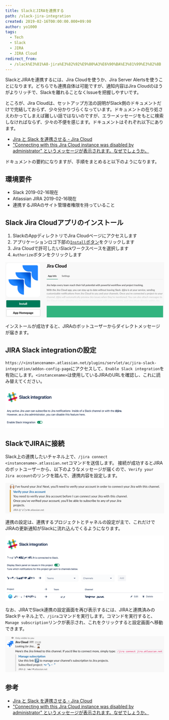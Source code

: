 ```yaml
---
title: SlackとJIRAを連携する
path: /slack-jira-integration
created: 2019-02-16T00:00:00.000+09:00
author: yo1000
tags:
  - Tech
  - Slack
  - JIRA
  - JIRA Cloud
redirect_from:
  - /slack%E3%81%A8-jira%E3%82%92%E9%80%A3%E6%90%BA%E3%81%99%E3%82%8B
---
```


SlackとJIRAを連携するには、Jira Cloudを使うか、Jira Server Alertsを使うことになります。どちらでも連携自体は可能ですが、通知内容はJira Cloudのほうがよりリッチで、Slackを離れることなくIssueを把握しやすいです。

ところが、Jira Cloudは、セットアップ方法の説明がSlack側のドキュメントだけで完結しておらず、少々分かりづらくなっています。ドキュメントの在り処さえわかってしまえば難しい話ではないのですが、エラーメッセージをもとに検索しなければならず、少々の不便を感じます。ドキュメントはそれぞれ以下にあります。

- [Jira と Slack を連携させる - Jira Cloud](https://get.slack.help/hc/ja/articles/218475657-Jira-%E3%81%A8-Slack-%E3%82%92%E9%80%A3%E6%90%BA%E3%81%95%E3%81%9B%E3%82%8B#jira-cloud-1)
- ["Connecting with this Jira Cloud instance was disabled by administrator" というメッセージが表示されます。なぜでしょうか。](https://ja.confluence.atlassian.com/jirasoftwarecloud/jira-cloud-for-slack-950819054.html#JiraCloudforSlack-WhyamIseeingthemessage%22ConnectingwiththisJiraCloudinstancewasdisabledbyadministrator%22?)

ドキュメントの要約になりますが、手順をまとめると以下のようになります。


## 環境要件
- Slack 2019-02-16現在
- Atlassian JIRA 2019-02-16現在
- 連携するJIRAのサイト管理者権限を持っていること


## Slack Jira Cloudアプリのインストール
1. SlackのAppディレクトリでJira Cloudページにアクセスします
2. アプリケーションロゴ下部の[`Install`ボタン](https://atlassian-slack-integration.services.atlassian.com/api/slack/login)をクリックします
3. Jira Cloudで許可したいSlackワークスペースを選択します
4. `Authorize`ボタンをクリックします

![Slack Jira Cloud install](img/2019-02-16/slack-jira1.png)

インストールが成功すると、JIRAのボットユーザーからダイレクトメッセージが届きます。


## JIRA Slack integrationの設定
`https://<instancename>.atlassian.net/plugins/servlet/ac/jira-slack-integration/addon-config-page`にアクセスして、`Enable Slack integration`を有効にします。`<instancename>`は使用しているJIRAのURLを確認し、これに読み替えてください。

![JIRA Slack integration](img/2019-02-16/slack-jira2.png)


## SlackでJIRAに接続
Slack上の連携したいチャネル上で、`/jira connect <instancename>.atlassian.net`コマンドを送信します。
接続が成功するとJIRAのボットユーザーから、以下のようなメッセージが届くので、`Verify your Jira account`のリンクを踏んで、連携内容を設定します。

![Slack connect jira](img/2019-02-16/slack-jira3.png)

連携の設定は、連携するプロジェクトとチャネルの設定が主で、これだけでJIRAの更新通知がSlackに流れ込んでくるようになります。

![JIRA Slack integration settings](img/2019-02-16/slack-jira4.png)

なお、JIRAでSlack連携の設定画面を再び表示するには、JIRAと連携済みのSlackチャネル上で、`/jira`コマンドを実行します。コマンドを実行すると、`Manage subscription`リンクが表示され、これをクリックすると設定画面へ移動できます。

![JIRA Slack integration settings link](img/2019-02-16/slack-jira5.png)

## 参考
- [Jira と Slack を連携させる - Jira Cloud](https://get.slack.help/hc/ja/articles/218475657-Jira-%E3%81%A8-Slack-%E3%82%92%E9%80%A3%E6%90%BA%E3%81%95%E3%81%9B%E3%82%8B#jira-cloud-1)
- ["Connecting with this Jira Cloud instance was disabled by administrator" というメッセージが表示されます。なぜでしょうか。](https://ja.confluence.atlassian.com/jirasoftwarecloud/jira-cloud-for-slack-950819054.html#JiraCloudforSlack-WhyamIseeingthemessage%22ConnectingwiththisJiraCloudinstancewasdisabledbyadministrator%22?)
